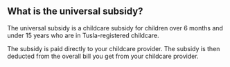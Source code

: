##  What is the universal subsidy?

The universal subsidy is a childcare subsidy for children over 6 months and
under 15 years who are in Tusla-registered childcare.

The subsidy is paid directly to your childcare provider. The subsidy is then
deducted from the overall bill you get from your childcare provider.
